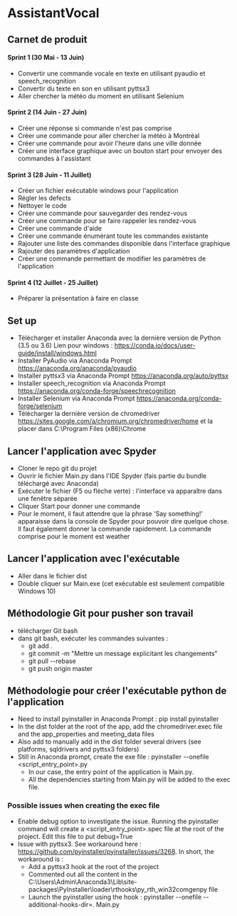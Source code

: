 # AssistantVocal

## Carnet de produit

#### Sprint 1 (30 Mai - 13 Juin)
* Convertir une commande vocale en texte en utilisant pyaudio et speech_recognition
* Convertir du texte en son en utilisant pyttsx3
* Aller chercher la météo du moment en utilisant Selenium

#### Sprint 2 (14 Juin - 27 Juin)
* Créer une réponse si commande n'est pas comprise
* Créer une commande pour aller chercher la météo à Montréal
* Créer une commande pour avoir l'heure dans une ville donnée
* Créer une interface graphique avec un bouton start pour envoyer des commandes à l'assistant

#### Sprint 3 (28 Juin - 11 Juillet)
* Créer un fichier exécutable windows pour l'application
* Régler les defects
* Nettoyer le code
* Créer une commande pour sauvegarder des rendez-vous
* Créer une commande pour se faire rappeler les rendez-vous
* Créer une commande d'aide
* Créer une commande énumérant toute les commandes existante
* Rajouter une liste des commandes disponible dans l'interface graphique
* Rajouter des paramètres d'application
* Créer une commande permettant de modifier les paramètres de l'application

#### Sprint 4 (12 Juillet - 25 Juillet)
* Préparer la présentation à faire en classe

## Set up

* Télécharger et installer Anaconda avec la dernière version de Python (3.5 ou 3.6)
Lien pour windows : https://conda.io/docs/user-guide/install/windows.html
* Installer PyAudio via Anaconda Prompt https://anaconda.org/anaconda/pyaudio
* Installer pyttsx3 via Anaconda Prompt https://anaconda.org/auto/pyttsx
* Installer speech_recognition via Anaconda Prompt https://anaconda.org/conda-forge/speechrecognition
* Installer Selenium via Anaconda Prompt https://anaconda.org/conda-forge/selenium
* Télécharger la dernière version de chromedriver https://sites.google.com/a/chromium.org/chromedriver/home et la placer dans C:\Program Files (x86)\Chrome

## Lancer l'application avec Spyder

* Cloner le repo git du projet
* Ouvrir le fichier Main.py dans l'IDE Spyder (fais partie du bundle téléchargé avec Anaconda)
* Exécuter le fichier (F5 ou flèche verte) : l'interface va apparaître dans une fenêtre séparée
* Cliquer Start pour donner une commande
* Pour le moment, il faut attendre que la phrase 'Say something!' apparaisse dans la console de Spyder pour pouvoir dire quelque chose. Il faut également donner la commande rapidement. La commande comprise pour le moment est weather

## Lancer l'application avec l'exécutable
* Aller dans le fichier dist
* Double cliquer sur Main.exe (cet exécutable est seulement compatible Windows 10)

## Méthodologie Git pour pusher son travail
* télécharger Git bash
* dans git bash, exécuter les commandes suivantes :
  * git add . 
  * git commit -m "Mettre un message explicitant les changements"
  * git pull --rebase
  * git push origin master
  
## Méthodologie pour créer l'exécutable python de l'application
* Need to install pyinstaller in Anaconda Prompt : pip install pyinstaller
* In the dist folder at the root of the app, add the chromedriver.exec file and the app_properties and meeting_data files
* Also add to manually add in the dist folder several drivers (see platforms, sqldrivers and pyttsx3 folders) 
* Still in Anaconda prompt, create the exe file : pyinstaller --onefile <script_entry_point>.py
	* In our case, the entry point of the application is Main.py.
	* All the dependencies starting from Main.py will be added to the exec file.

### Possible issues when creating the exec file
* Enable debug option to investigate the issue. Running the pyinstaller command will create a <script_entry_point>.spec file
	at the root of the project. Edit this file to put debug=True
* Issue with pyttsx3. See workaround here : https://github.com/pyinstaller/pyinstaller/issues/3268. In short, the workaround is :
	* Add a pyttsx3 hook at the root of the project
	* Commented out all the content in the C:\Users\Admin\Anaconda3\Lib\site-packages\PyInstaller\loader\rthooks\py_rth_win32comgenpy file
	* Launch the pyinstaller using the hook : pyinstaller --onefile --additional-hooks-dir=. Main.py

